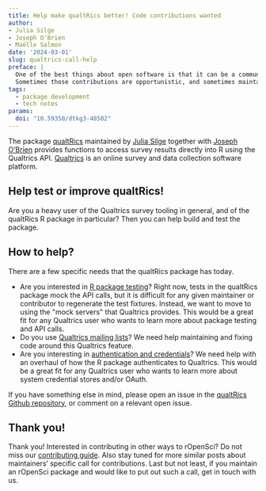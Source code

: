 ```yaml
---
title: Help make qualtRics better! Code contributions wanted
author: 
- Julia Silge
- Joseph O'Brien
- Maëlle Salmon
date: '2024-03-01'
slug: qualtrics-call-help
preface: |
  One of the best things about open software is that it can be a community project with contributions from people other than just the maintainer.
  Sometimes those contributions are opportunistic, and sometimes maintainers solicit specific contributions, and that’s the case here!
tags:
  - package development
  - tech notes
params:
  doi: "10.59350/dtkg3-48502"
---
```



The package [qualtRics](https://docs.ropensci.org/qualtRics) maintained by [Julia Silge](/author/julia-silge) together with [Joseph O’Brien](/author/joseph-obrien) provides functions to access survey results directly into R using the Qualtrics API. [Qualtrics](https://www.qualtrics.com/about/) is an online survey and data collection software platform. 



## Help test or improve qualtRics!

Are you a heavy user of the Qualtrics survey tooling in general, and of the qualtRics R package in particular? Then you can help build and test the package.

## How to help?

There are a few specific needs that the qualtRics package has today.

- Are you interested in [R package testing](https://github.com/ropensci/qualtRics/issues/294)? Right now, tests in the qualtRics package mock the API calls, but it is difficult for any given maintainer or contributor to regenerate the test fixtures. Instead, we want to move to using the "mock servers" that Qualtrics provides. This would be a great fit for any Qualtrics user who wants to learn more about package testing and API calls.
- Do you use [Qualtrics mailing lists](https://github.com/ropensci/qualtRics/issues/271)? We need help maintaining and fixing code around this Qualtrics feature.
- Are you interesting in [authentication and credentials](https://github.com/ropensci/qualtRics/issues/334)? We need help with an overhaul of how the R package authenticates to Qualtrics. This would be a great fit for any Qualtrics user who wants to learn more about system credential stores and/or OAuth.

If you have something else in mind, please open an issue in the [qualtRics Github repository](https://github.com/ropensci/qualtRics/issues?q=is%3Aissue+is%3Aopen+sort%3Aupdated-desc), or comment on a relevant open issue. 

## Thank you!

Thank you! 
Interested in contributing in other ways to rOpenSci? 
Do not miss our [contributing guide](https://contributing.ropensci.org). 
Also stay tuned for more similar posts about maintainers’ specific call for contributions.
Last but not least, if you maintain an rOpenSci package and would like to put out such a call, get in touch with us.
